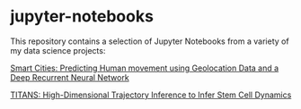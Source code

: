 # jupyter-notebooks

This repository contains a selection of Jupyter Notebooks from a variety of my data science projects:

[Smart Cities: Predicting Human movement using Geolocation Data and a Deep Recurrent Neural Network](https://nbviewer.jupyter.org/github/spwatch/jupyter-notebooks/blob/master/smart_cities_270619_v2.ipynb)

[TITANS: High-Dimensional Trajectory Inference to Infer Stem Cell Dynamics](https://nbviewer.jupyter.org/github/spwatch/jupyter-notebooks/blob/master/titans_090719.ipynb)
